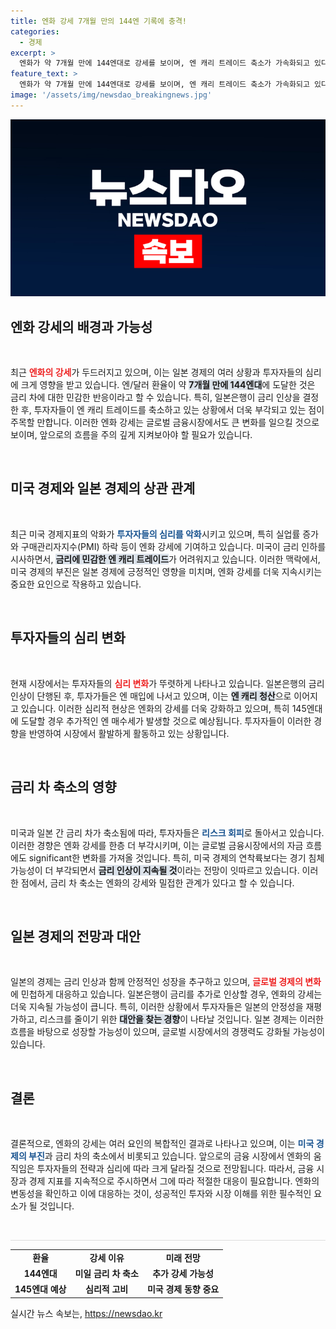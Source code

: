 ```yaml
---
title: 엔화 강세 7개월 만의 144엔 기록에 충격!
categories:
  - 경제
excerpt: >
  엔화가 약 7개월 만에 144엔대로 강세를 보이며, 엔 캐리 트레이드 축소가 가속화되고 있다. 미국 경제 지표 악화로 투자자들이 엔화를 매입, 달러를 매도하는 현상이 심화되고 있다는 분석이 이어지며, 글로벌 금융시장의 변동성이 커지고 있다.
feature_text: >
  엔화가 약 7개월 만에 144엔대로 강세를 보이며, 엔 캐리 트레이드 축소가 가속화되고 있다. 미국 경제 지표 악화로 투자자들이 엔화를 매입, 달러를 매도하는 현상이 심화되고 있다는 분석이 이어지며, 글로벌 금융시장의 변동성이 커지고 있다.
image: '/assets/img/newsdao_breakingnews.jpg'
---
```


<p><img src="/assets/img/newsdao_breakingnews.jpg" alt="ontimetimes 속보" /></p>

<h2 data-ke-size="size26">엔화 강세의 배경과 가능성</h2>

<p data-ke-size="size16">&nbsp;</p>

<p>최근 <b><span style="color: #ee2323;">엔화의 강세</span></b>가 두드러지고 있으며, 이는 일본 경제의 여러 상황과 투자자들의 심리에 크게 영향을 받고 있습니다. 엔/달러 환율이 약 <b><span style="background-color: #21538527;">7개월 만에 144엔대</span></b>에 도달한 것은 금리 차에 대한 민감한 반응이라고 할 수 있습니다. 특히, 일본은행이 금리 인상을 결정한 후, 투자자들이 엔 캐리 트레이드를 축소하고 있는 상황에서 더욱 부각되고 있는 점이 주목할 만합니다. 이러한 엔화 강세는 글로벌 금융시장에서도 큰 변화를 일으킬 것으로 보이며, 앞으로의 흐름을 주의 깊게 지켜보아야 할 필요가 있습니다. </p>

<p data-ke-size="size16">&nbsp;</p>

<h2 data-ke-size="size26">미국 경제와 일본 경제의 상관 관계</h2>

<p data-ke-size="size16">&nbsp;</p>

<p>최근 미국 경제지표의 악화가 <b><span style="color: #1a5490;">투자자들의 심리를 악화</span></b>시키고 있으며, 특히 실업률 증가와 구매관리자지수(PMI) 하락 등이 엔화 강세에 기여하고 있습니다. 미국이 금리 인하를 시사하면서, <b><span style="background-color: #21538527;">금리에 민감한 엔 캐리 트레이드</span></b>가 어려워지고 있습니다. 이러한 맥락에서, 미국 경제의 부진은 일본 경제에 긍정적인 영향을 미치며, 엔화 강세를 더욱 지속시키는 중요한 요인으로 작용하고 있습니다. </p>

<p data-ke-size="size16">&nbsp;</p>

<h2 data-ke-size="size26">투자자들의 심리 변화</h2>

<p data-ke-size="size16">&nbsp;</p>

<p>현재 시장에서는 투자자들의 <b><span style="color: #ee2323;">심리 변화</span></b>가 뚜렷하게 나타나고 있습니다. 일본은행의 금리 인상이 단행된 후, 투자가들은 엔 매입에 나서고 있으며, 이는 <b><span style="background-color: #21538527;">엔 캐리 청산</span></b>으로 이어지고 있습니다. 이러한 심리적 현상은 엔화의 강세를 더욱 강화하고 있으며, 특히 145엔대에 도달할 경우 추가적인 엔 매수세가 발생할 것으로 예상됩니다. 투자자들이 이러한 경향을 반영하여 시장에서 활발하게 활동하고 있는 상황입니다. </p>

<p data-ke-size="size16">&nbsp;</p>

<h2 data-ke-size="size26">금리 차 축소의 영향</h2>

<p data-ke-size="size16">&nbsp;</p>

<p>미국과 일본 간 금리 차가 축소됨에 따라, 투자자들은 <b><span style="color: #1a5490;">리스크 회피</span></b>로 돌아서고 있습니다. 이러한 경향은 엔화 강세를 한층 더 부각시키며, 이는 글로벌 금융시장에서의 자금 흐름에도 significant한 변화를 가져올 것입니다. 특히, 미국 경제의 연착륙보다는 경기 침체 가능성이 더 부각되면서 <b><span style="background-color: #21538527;">금리 인상이 지속될 것</span></b>이라는 전망이 잇따르고 있습니다. 이러한 점에서, 금리 차 축소는 엔화의 강세와 밀접한 관계가 있다고 할 수 있습니다.</p>

<p data-ke-size="size16">&nbsp;</p>

<h2 data-ke-size="size26">일본 경제의 전망과 대안</h2>

<p data-ke-size="size16">&nbsp;</p>

<p>일본의 경제는 금리 인상과 함께 안정적인 성장을 추구하고 있으며, <b><span style="color: #ee2323;">글로벌 경제의 변화</span></b>에 민첩하게 대응하고 있습니다. 일본은행이 금리를 추가로 인상할 경우, 엔화의 강세는 더욱 지속될 가능성이 큽니다. 특히, 이러한 상황에서 투자자들은 일본의 안정성을 재평가하고, 리스크를 줄이기 위한 <b><span style="background-color: #21538527;">대안을 찾는 경향</span></b>이 나타날 것입니다. 일본 경제는 이러한 흐름을 바탕으로 성장할 가능성이 있으며, 글로벌 시장에서의 경쟁력도 강화될 가능성이 있습니다. </p>

<p data-ke-size="size16">&nbsp;</p>

<h2 data-ke-size="size26">결론</h2>

<p data-ke-size="size16">&nbsp;</p>

<p>결론적으로, 엔화의 강세는 여러 요인의 복합적인 결과로 나타나고 있으며, 이는 <b><span style="color: #1a5490;">미국 경제의 부진</span></b>과 금리 차의 축소에서 비롯되고 있습니다. 앞으로의 금융 시장에서 엔화의 움직임은 투자자들의 전략과 심리에 따라 크게 달라질 것으로 전망됩니다. 따라서, 금융 시장과 경제 지표를 지속적으로 주시하면서 그에 따라 적절한 대응이 필요합니다. 엔화의 변동성을 확인하고 이에 대응하는 것이, 성공적인 투자와 시장 이해를 위한 필수적인 요소가 될 것입니다. </p>

<p data-ke-size="size16">&nbsp;</p>

<hr style="height: 1px; border: 0; background: #ddd;"/>

<table style="width: 100%; border-collapse: collapse;">

<tr>

<td style="text-align: center; height: 17px;"><b>환율</b></td>

<td style="text-align: center; height: 17px;"><b>강세 이유</b></td>

<td style="text-align: center; height: 17px;"><b>미래 전망</b></td>

</tr>

<tr>

<td style="text-align: center; height: 17px;"><b>144엔대</b></td>

<td style="text-align: center; height: 17px;"><b>미일 금리 차 축소</b></td>

<td style="text-align: center; height: 17px;"><b>추가 강세 가능성</b></td>

</tr>

<tr>

<td style="text-align: center; height: 17px;"><b>145엔대 예상</b></td>

<td style="text-align: center; height: 17px;"><b>심리적 고비</b></td>

<td style="text-align: center; height: 17px;"><b>미국 경제 동향 중요</b></td>

</tr>

</table>
실시간 뉴스 속보는, <a href="https://newsdao.kr" rel="dofollow">https://newsdao.kr</a>


